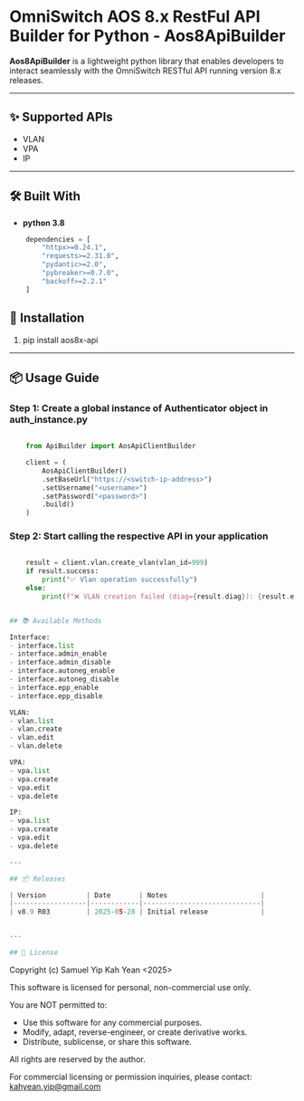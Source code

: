 
# OmniSwitch AOS 8.x RestFul API Builder for Python - **Aos8ApiBuilder**

**Aos8ApiBuilder** is a lightweight python library that enables developers to interact seamlessly with the OmniSwitch RESTful API running version 8.x releases.

---

## ✨ Supported APIs

- VLAN 
- VPA
- IP


---

## 🛠️ Built With

- **python 3.8**

```python
    dependencies = [
        "httpx>=0.24.1",
        "requests>=2.31.0",
        "pydantic>=2.0",
        "pybreaker>=0.7.0",
        "backoff>=2.2.1"
    ]
```

## 🚀 Installation


1. pip install aos8x-api

---

## 📦 Usage Guide

### Step 1: Create a global instance of Authenticator object in auth_instance.py


```python

    from ApiBuilder import AosApiClientBuilder

    client = (
        AosApiClientBuilder()
        .setBaseUrl("https://<switch-ip-address>")
        .setUsername("<username>")
        .setPassword("<password>")
        .build()
    )

```

### Step 2: Start calling the respective API in your application

```python

    result = client.vlan.create_vlan(vlan_id=999)
    if result.success:
        print("✅ Vlan operation successfully")
    else:
        print(f"❌ VLAN creation failed (diag={result.diag}): {result.error}")


## 📚 Available Methods

Interface:
- interface.list
- interface.admin_enable
- interface.admin_disable
- interface.autoneg_enable
- interface.autoneg_disable
- interface.epp_enable
- interface.epp_disable

VLAN:
- vlan.list
- vlan.create
- vlan.edit
- vlan.delete

VPA:
- vpa.list
- vpa.create
- vpa.edit
- vpa.delete

IP:
- vpa.list
- vpa.create
- vpa.edit
- vpa.delete

---

## 📦 Releases

| Version          | Date       | Notes                       |
|------------------|------------|-----------------------------|
| v8.9 R03         | 2025-05-28 | Initial release             |


---

## 📄 License

```
Copyright (c) Samuel Yip Kah Yean <2025>

This software is licensed for personal, non-commercial use only.

You are NOT permitted to:
- Use this software for any commercial purposes.
- Modify, adapt, reverse-engineer, or create derivative works.
- Distribute, sublicense, or share this software.

All rights are reserved by the author.

For commercial licensing or permission inquiries, please contact:
kahyean.yip@gmail.com
```


